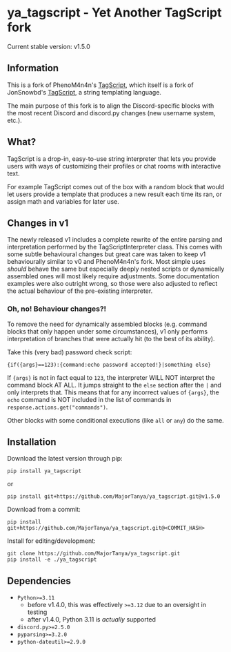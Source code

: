# ya_tagscript - Yet Another TagScript fork

Current stable version: v1.5.0

## Information

This is a fork of PhenoM4n4n's [TagScript](https://github.com/phenom4n4n/TagScript),
which itself is a fork of JonSnowbd's
[TagScript](https://github.com/JonSnowbd/TagScript), a string templating language.

The main purpose of this fork is to align the Discord-specific blocks with the most
recent Discord and discord.py changes (new username system, etc.).

## What?

TagScript is a drop-in, easy-to-use string interpreter that lets you provide users with
ways of customizing their profiles or chat rooms with interactive text.

For example TagScript comes out of the box with a random block that would let users
provide a template that produces a new result each time its ran, or assign math and
variables for later use.

## Changes in v1

The newly released v1 includes a complete rewrite of the entire parsing and
interpretation performed by the TagScriptInterpreter class. This comes with some subtle
behavioural changes but great care was taken to keep v1 behaviourally similar to v0 and
PhenoM4n4n's fork. Most simple uses *should* behave the same but especially deeply
nested scripts or dynamically assembled ones will most likely require adjustments.
Some documentation examples were also outright wrong, so those were also adjusted to
reflect the actual behaviour of the pre-existing interpreter.

### Oh, no! Behaviour changes?!

To remove the need for dynamically assembled blocks (e.g. command blocks that only
happen under some circumstances), v1 only performs interpretation of branches that were
actually hit (to the best of its ability).

Take this (very bad) password check script:

```tagscript
{if({args}==123):{command:echo password accepted!}|something else}
```

If `{args}` is not in fact equal to `123`, the interpreter WILL NOT interpret the
command block AT ALL. It jumps straight to the `else` section after the `|` and only
interprets that. This means that for any incorrect values of `{args}`, the `echo`
command is NOT included in the list of commands in `response.actions.get("commands")`.

Other blocks with some conditional executions (like `all` or `any`) do the same.

## Installation

Download the latest version through pip:

```
pip install ya_tagscript
```

or

<!--VERSIONED TAG SECTION START-->

```
pip install git+https://github.com/MajorTanya/ya_tagscript.git@v1.5.0
```

<!--VERSIONED TAG SECTION END-->

Download from a commit:

```
pip install git+https://github.com/MajorTanya/ya_tagscript.git@<COMMIT_HASH>
```

Install for editing/development:

```
git clone https://github.com/MajorTanya/ya_tagscript.git
pip install -e ./ya_tagscript
```

## Dependencies

- `Python>=3.11`
    - before v1.4.0, this was effectively `>=3.12` due to an oversight in testing
    - after v1.4.0, Python 3.11 is _actually_ supported
- `discord.py>=2.5.0`
- `pyparsing>=3.2.0`
- `python-dateutil>=2.9.0`
